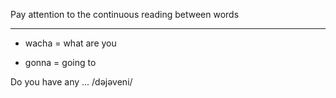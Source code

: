 Pay attention to the continuous reading between words

<hr>

- wacha = what are you


- gonna = going to

Do you have any ...
/dəjəveni/
